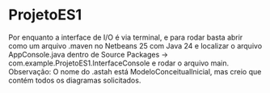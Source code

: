 # ProjetoES1
Por enquanto a interface de I/O é via terminal, e para rodar basta abrir como um arquivo .maven no Netbeans 25 com Java 24 e localizar o arquivo AppConsole.java dentro de Source Packages -> com.example.ProjetoES1.InterfaceConsole e rodar o arquivo main.
Observação: O nome do .astah está ModeloConceitualInicial, mas creio que contém todos os diagramas solicitados.
